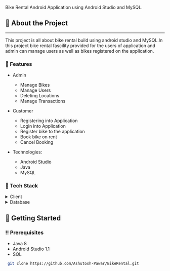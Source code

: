   <p>
    Bike Rental Android Application using Android Studio and MySQL. 
  </p>

<!-- About the Project -->
## :star2: About the Project

---------
  This project is all about bike rental build using android studio and MySQL.In this project bike rental fascility provided for the users of application and admin can manage users as well as bikes registered on the application.

### :dart: Features

* Admin
  * Manage Bikes
  * Manage Users
  * Deleting Locations
  * Manage Transactions
  
* Customer
  * Registering into Application
  * Login into Application
  * Register bike to the application
  * Book bike on rent
  * Cancel Booking

* Technologies: 
  * Android Studio
  * Java
  * MySQL


<!-- TechStack -->
### :space_invader: Tech Stack

<details>
  <summary>Client</summary>
  <ul>
    <li><a href="https://www.w3schools.blog/android-tutorial">Android</a></li>
    <li><a href="https://www.w3schools.com/MySQL/default.asp">MySQL</a></li>
    <li><a href="https://www.w3schools.com/java/">Java</a></li>
  </ul>
</details>

<details>
<summary>Database</summary>
  <ul>
    <li><a href="https://www.w3schools.com/MySQL/default.asp">MySQL</a></li>
  </ul>
</details>

<!-- Getting Started -->
## 	:toolbox: Getting Started

<!-- Prerequisites -->
### :bangbang: Prerequisites

- Java 8
- Android Studio 1.1
- SQL


```bash
 git clone https://github.com/Ashutosh-Pawar/BikeRental.git 
```
